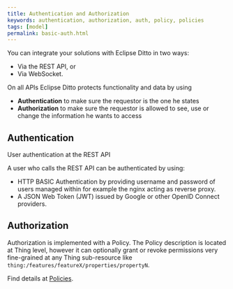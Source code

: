 ```yaml
---
title: Authentication and Authorization
keywords: authentication, authorization, auth, policy, policies
tags: [model]
permalink: basic-auth.html
---
```


You can integrate your solutions with Eclipse Ditto in two ways:

* Via the REST API, or
* Via WebSocket.

On all APIs Eclipse Ditto protects functionality and data by using

* **Authentication** to make sure the requestor is the one he states
* **Authorization** to make sure the requestor is allowed to see, use or change the information he wants to access

## Authentication

User authentication at the REST API

A user who calls the REST API can be authenticated by using:

* HTTP BASIC Authentication by providing username and password of users managed within for example the nginx acting as reverse proxy.
* A JSON Web Token (JWT) issued by Google or other OpenID Connect providers.

## Authorization

Authorization is implemented with a Policy.
The Policy description is located at Thing level, however it can optionally grant or revoke permissions very fine-grained at any Thing sub-resource like `thing:/features/featureX/properties/propertyN`.

Find details at [Policies](basic-policies.html).
